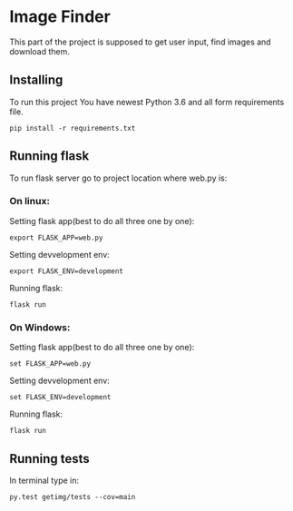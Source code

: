 # Image Finder

This part of the project is supposed to get user input, find images and download them.

## Installing

To run this project You have newest Python 3.6 and all form requirements file.
```
pip install -r requirements.txt
```
## Running flask

To run flask server go to project location where web.py is:
### On linux:
Setting flask app(best to do all three one by one):
```
export FLASK_APP=web.py
```
Setting devvelopment env:
```
export FLASK_ENV=development
```
Running flask:
```
flask run
```
### On Windows:
Setting flask app(best to do all three one by one):
```
set FLASK_APP=web.py
```
Setting devvelopment env:
```
set FLASK_ENV=development
```
Running flask:
```
flask run
```
## Running tests

In terminal type in:
```
py.test getimg/tests --cov=main
```

